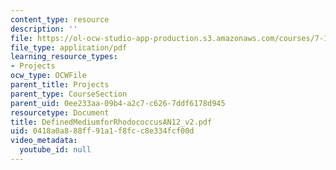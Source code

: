 ```yaml
---
content_type: resource
description: ''
file: https://ol-ocw-studio-app-production.s3.amazonaws.com/courses/7-13-experimental-microbial-genetics-fall-2003/0418a0a888ff91a1f8fcc8e334fcf00d_DefinedMediumforRhodococcusAN12_v2.pdf
file_type: application/pdf
learning_resource_types:
- Projects
ocw_type: OCWFile
parent_title: Projects
parent_type: CourseSection
parent_uid: 0ee233aa-09b4-a2c7-c626-7ddf6178d945
resourcetype: Document
title: DefinedMediumforRhodococcusAN12_v2.pdf
uid: 0418a0a8-88ff-91a1-f8fc-c8e334fcf00d
video_metadata:
  youtube_id: null
---
```


